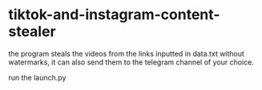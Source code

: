 # tiktok-and-instagram-content-stealer

the program steals the videos from the links inputted in data.txt without watermarks, it can also send them to the telegram channel of your choice.

run the launch.py 
